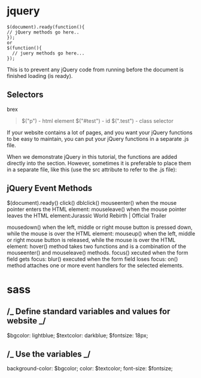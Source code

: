 # jquery

```
$(document).ready(function(){
// jQuery methods go here..
});
or
$(function(){
  // juery methods go here...
});
```

This is to prevent any jQuery code from running before the document is finished loading (is ready).

## Selectors

brex

> $("p") - 
html element
> $("#test") -
> id
> $(".test") - class selector

If your website contains a lot of pages, and you want your jQuery functions to be easy to maintain, you can put your jQuery functions in a separate .js file.

When we demonstrate jQuery in this tutorial, the functions are added directly into the <head> section. However, sometimes it is preferable to place them in a separate file, like this (use the src attribute to refer to the .js file):

## jQuery Event Methods

$(document).ready()
click()
dblclick()
mouseenter() when the mouse pointer enters the HTML element:
mouseleave() when the mouse pointer leaves the HTML element:Jurassic World Rebirth | Official Trailer

mousedown() when the left, middle or right mouse button is pressed down, while the mouse is over the HTML element:
mouseup() when the left, middle or right mouse button is released, while the mouse is over the HTML element:
hover() method takes two functions and is a combination of the mouseenter() and mouseleave() methods.
focus() xecuted when the form field gets focus:
blur() executed when the form field loses focus:
on() method attaches one or more event handlers for the selected elements.

# sass

## /_ Define standard variables and values for website _/

$bgcolor: lightblue;
$textcolor: darkblue;
$fontsize: 18px;

## /_ Use the variables _/

background-color: $bgcolor;
color: $textcolor;
font-size: $fontsize;

